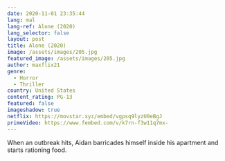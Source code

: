 ```yaml
---
date: 2020-11-01 23:35:44
lang: mal
lang-ref: Alone (2020)
lang_selector: false
layout: post
title: Alone (2020)
image: /assets/images/205.jpg
featured_image: /assets/images/205.jpg
author: maxflix21
genre:
  - Horror
  - Thriller
country: United States
content_rating: PG-13
featured: false
imageshadow: true
netflix: https://movstar.xyz/embed/vgpsq9lyzU0eBgJ
primeVideo: https://www.fembed.com/v/k7rn-f3w11q7mx-
---
```

When an outbreak hits, Aidan barricades himself inside his apartment and starts rationing food.